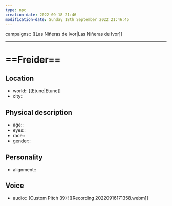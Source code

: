 ```yaml
---
type: npc
creation-date: 2022-09-18 21:46
modification-date: Sunday 18th September 2022 21:46:45
---
```

campaigns:: [[Las Niñeras de Ivor|Las Niñeras de Ivor]]

---

# ==Freider==

## Location
- world:: [[Etune|Etune]] 
- city:: 

## Physical description
- age:: 
- eyes:: 
- race:: 
- gender::

## Personality
- alignment:: 

## Voice
- audio::  (Custom Pitch 39)
![[Recording 20220916171358.webm]]